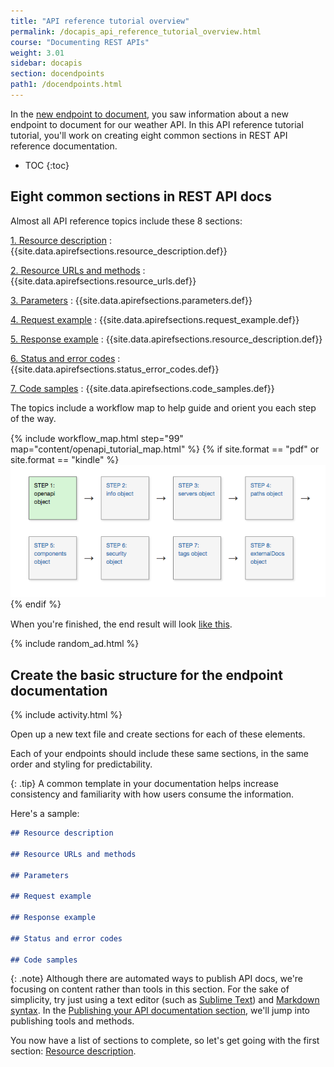 ```yaml
---
title: "API reference tutorial overview"
permalink: /docapis_api_reference_tutorial_overview.html
course: "Documenting REST APIs"
weight: 3.01
sidebar: docapis
section: docendpoints
path1: /docendpoints.html
---
```


In the [new endpoint to document](docapis_new_endpoint_to_doc.html), you saw information about a new endpoint to document for our weather API. In this API reference tutorial tutorial, you'll work on creating eight common sections in REST API reference documentation.

* TOC
{:toc}

## Eight common sections in REST API docs

Almost all API reference topics include these 8 sections:

[1. Resource description](docapis_resource_descriptions.html)
:  {{site.data.apirefsections.resource_description.def}}

[2. Resource URLs and methods](docapis_doc_resource_urls_and_methods.html)
: {{site.data.apirefsections.resource_urls.def}}

[3. Parameters](docapis_doc_parameters.html)
: {{site.data.apirefsections.parameters.def}}

[4. Request example](docapis_doc_sample_requests.html)
: {{site.data.apirefsections.request_example.def}}

[5. Response example](docapis_doc_sample_responses.html)
: {{site.data.apirefsections.resource_description.def}}

[6. Status and error codes](docapis_doc_status_codes.html)
: {{site.data.apirefsections.status_error_codes.def}}

[7. Code samples](docapis_doc_code_samples.html)
: {{site.data.apirefsections.code_samples.def}}

The topics include a workflow map to help guide and orient you each step of the way.

<div style="margin-top:15px; margin-bottom: 15px;">
{% include workflow_map.html step="99" map="content/openapi_tutorial_map.html"  %}
{% if site.format == "pdf" or site.format == "kindle" %}
<a class="noExtIcon" href="docapis_resource_descriptions.html"><img src="images/openapistep1.png"/></a>
{% endif %}
</div>

When you're finished, the end result will look [like this](docapis_finished_doc_result.html).

{% include random_ad.html %}

## Create the basic structure for the endpoint documentation

{% include activity.html %}

Open up a new text file and create sections for each of these elements.

Each of your endpoints should include these same sections, in the same order and styling for predictability.

{: .tip}
A common template in your documentation helps increase consistency and familiarity with how users consume the information.

Here's a sample:

```markdown
## Resource description

## Resource URLs and methods

## Parameters

## Request example

## Response example

## Status and error codes

## Code samples
```

{: .note}
Although there are automated ways to publish API docs, we're focusing on content rather than tools in this section. For the sake of simplicity, try just using a text editor (such as [Sublime Text](https://www.sublimetext.com/)) and [Markdown syntax](https://help.github.com/articles/github-flavored-markdown). In the [Publishing your API documentation section](publishingapis.html), we'll jump into publishing tools and methods.

You now have a list of sections to complete, so let's get going with the first section: [Resource description](docapis_resource_descriptions.html).
